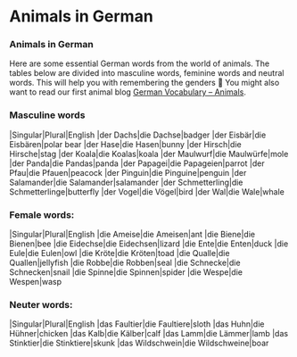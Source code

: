 # Animals in German

[](http://www.jabbalab.com/blog/wp-content/uploads/2013/04/Animals-in-German.jpg)

### Animals in German

Here are some essential German words from the world of animals. The tables below are divided into masculine words, feminine words and neutral words. This will help you with remembering the genders 🙂
You might also want to read our first animal blog [German Vocabulary – Animals](../1252/animals-in-german.html).

### Masculine words
|Singular|Plural|English
|der Dachs|die Dachse|badger
|der Eisbär|die Eisbären|polar bear
|der Hase|die Hasen|bunny
|der Hirsch|die Hirsche|stag
|der Koala|die Koalas|koala
|der Maulwurf|die Maulwürfe|mole
|der Panda|die Pandas|panda
|der Papagei|die Papageien|parrot
|der Pfau|die Pfauen|peacock
|der Pinguin|die Pinguine|penguin
|der Salamander|die Salamander|salamander
|der Schmetterling|die Schmetterlinge|butterfly
|der Vogel|die Vögel|bird
|der Wal|die Wale|whale



### Female words:
|Singular|Plural|English
|die Ameise|die Ameisen|ant
|die Biene|die Bienen|bee
|die Eidechse|die Eidechsen|lizard
|die Ente|die Enten|duck
|die Eule|die Eulen|owl
|die Kröte|die Kröten|toad
|die Qualle|die Quallen|jellyfish
|die Robbe|die Robben|seal
|die Schnecke|die Schnecken|snail
|die Spinne|die Spinnen|spider
|die Wespe|die Wespen|wasp



### Neuter words:
|Singular|Plural|English
|das Faultier|die Faultiere|sloth
|das Huhn|die Hühner|chicken
|das Kalb|die Kälber|calf
|das Lamm|die Lämmer|lamb
|das Stinktier|die Stinktiere|skunk
|das Wildschwein|die Wildschweine|boar
